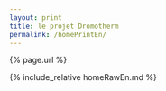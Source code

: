 ```yaml
---
layout: print
title: le projet Dromotherm
permalink: /homePrintEn/
---
```


{% page.url %}

{% include_relative homeRawEn.md %}
